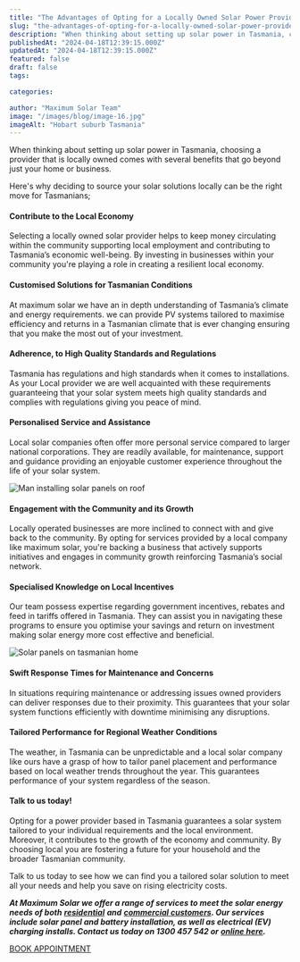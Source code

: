 ```yaml
---
title: "The Advantages of Opting for a Locally Owned Solar Power Provider, in Tasmania"
slug: "the-advantages-of-opting-for-a-locally-owned-solar-power-provider-in-tasmania"
description: "When thinking about setting up solar power in Tasmania, choosing a provider that is locally owned comes with several benefits that go beyond just your home or business."
publishedAt: "2024-04-18T12:39:15.000Z"
updatedAt: "2024-04-18T12:39:15.000Z"
featured: false
draft: false
tags:

categories:

author: "Maximum Solar Team"
image: "/images/blog/image-16.jpg"
imageAlt: "Hobart suburb Tasmania"
---
```


When thinking about setting up solar power in Tasmania, choosing a provider that is locally owned comes with several benefits that go beyond just your home or business.

Here's why deciding to source your solar solutions locally can be the right move for Tasmanians;


#### Contribute to the Local Economy

Selecting a locally owned solar provider helps to keep money circulating within the community supporting local employment and contributing to Tasmania’s economic well-being. By investing in businesses within your community you're playing a role in creating a resilient local economy.

#### Customised Solutions for Tasmanian Conditions

At maximum solar we have an in depth understanding of Tasmania’s climate and energy requirements. we can provide PV systems tailored to maximise efficiency and returns in a Tasmanian climate that is ever changing ensuring that you make the most out of your investment.

#### Adherence, to High Quality Standards and Regulations

Tasmania has regulations and high standards when it comes to installations. As your Local provider we are well acquainted with these requirements guaranteeing that your solar system meets high quality standards and complies with regulations giving you peace of mind.

#### Personalised Service and Assistance

Local solar companies often offer more personal service compared to larger national corporations. They are readily available, for maintenance, support and guidance providing an enjoyable customer experience throughout the life of your solar system.

![Man installing solar panels on roof](/images/blog/image-17.jpg)

#### Engagement with the Community and its Growth

Locally operated businesses are more inclined to connect with and give back to the community. By opting for services provided by a local company like maximum solar, you're backing a business that actively supports initiatives and engages in community growth reinforcing Tasmania’s social network.

#### Specialised Knowledge on Local Incentives

Our team possess expertise regarding government incentives, rebates and feed in tariffs offered in Tasmania. They can assist you in navigating these programs to ensure you optimise your savings and return on investment making solar energy more cost effective and beneficial.

![Solar panels on tasmanian home](/images/blog/image-18.jpg)

#### Swift Response Times for Maintenance and Concerns

In situations requiring maintenance or addressing issues owned providers can deliver responses due to their proximity. This guarantees that your solar system functions efficiently with downtime minimising any disruptions.

#### Tailored Performance for Regional Weather Conditions

The weather, in Tasmania can be unpredictable and a local solar company like ours have a grasp of how to tailor panel placement and performance based on local weather trends throughout the year. This guarantees performance of your system regardless of the season.

#### Talk to us today!

Opting for a power provider based in Tasmania guarantees a solar system tailored to your individual requirements and the local environment. Moreover, it contributes to the growth of the economy and community. By choosing local you are fostering a future for your household and the broader Tasmanian community.

Talk to us today to see how we can find you a tailored solar solution to meet all your needs and help you save on rising electricity costs.

**_At Maximum Solar we offer a range of services to meet the solar energy needs of both_** [**_residential_**](/residential-solar) **_and_** [**_commercial customers_**](/commercial-solar)**_. Our services include solar panel and battery installation, as well as electrical (EV) charging installs. Contact us today on 1300 457 542 or_** [**_online here_**](/contact)**_._**

[BOOK APPOINTMENT](/contact)
